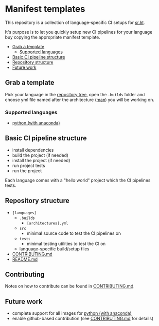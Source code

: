 Manifest templates
==================

This repository is a collection of language-specific CI setups for
[sr.ht](https://meta.sr.ht/).

It's purpose is to let you quickly setup new CI pipelines for your
language buy copying the appropriate manifest template.

- [Grab a template](#grab-a-template)
  - [Supported languages](#supported-languages)
- [Basic CI pipeline structure](#basic-ci-pipeline-structure)
- [Repository structure](#repository-structure)
- [Future work](#future-work)

## Grab a template
Pick your language in the
[repository tree](https://git.sr.ht/~retzoh/manifest_templates/tree),
open the `.builds` folder and choose yml file named after the
architecture ([man](https://man.sr.ht/builds.sr.ht/compatibility.md))
you will be working on.

### Supported languages
- [python (with anaconda)](https://git.sr.ht/~retzoh/manifest_templates/tree/master/python_anaconda/.builds)

## Basic CI pipeline structure
- install dependencies
- build the project (if needed)
- install the project (if needed)
- run project tests
- run the project

Each language comes with a "hello world" project which the CI
pipelines tests.

## Repository structure
- `[languages]`
    - `.builds`
        - `[architectures].yml`
    - `src`
        - minimal source code to test the CI pipelines on
    - `tests`
        - minimal testing utilities to test the CI on
    - language-specific build/setup files
- [CONTRIBUTING.md](https://git.sr.ht/~retzoh/manifest_templates/tree/master/CONTRIBUTING.md)
- [README.md](https://git.sr.ht/~retzoh/manifest_templates/tree/master/README.md)

## Contributing
Notes on how to contribute can be found in [CONTRIBUTING.md](https://git.sr.ht/~retzoh/manifest_templates/tree/master/CONTRIBUTING.md).

## Future work
- complete support for all images for [python (with anaconda)](https://git.sr.ht/~retzoh/manifest_templates/tree/master/python_anaconda/.builds)
- enable github-based contribution (see [CONTRIBUTING.md](https://git.sr.ht/~retzoh/manifest_templates/tree/master/CONTRIBUTING.md)
for details)
